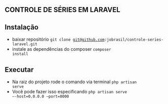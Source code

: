 ## CONTROLE DE SÉRIES EM LARAVEL

## Instalação

* baixar repositório <code>git clone git@github.com:jobrasil/controle-series-laravel.git</code>
* instale as dependências do composer <code>composer install</code> 

## Executar

* Na raiz do projeto rode o comando via terminal <code>php artisan serve</code>
* Você pode fazer isso especificando <code>php artisan serve –-host=0.0.0.0 –port=8000</code>
